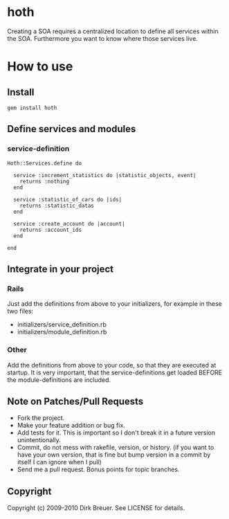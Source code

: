 # hoth

Creating a SOA requires a centralized location to define all services within the SOA. Furthermore you want to know where those services live.

# How to use

## Install

    gem install hoth

## Define services and modules

### service-definition

    Hoth::Services.define do
  
      service :increment_statistics do |statistic_objects, event|
        returns :nothing
      end
  
      service :statistic_of_cars do |ids|
        returns :statistic_datas
      end
  
      service :create_account do |account|
        returns :account_ids
      end
  
    end

## Integrate in your project

### Rails 

Just add the definitions from above to your initializers, for example in these two files:

  * initializers/service_definition.rb
  * initializers/module_definition.rb

### Other

Add the definitions from above to your code, so that they are executed at startup. It is very important, that the service-definitions get loaded BEFORE the module-definitions are included.

## Note on Patches/Pull Requests
 
* Fork the project.
* Make your feature addition or bug fix.
* Add tests for it. This is important so I don't break it in a
  future version unintentionally.
* Commit, do not mess with rakefile, version, or history.
  (if you want to have your own version, that is fine but
   bump version in a commit by itself I can ignore when I pull)
* Send me a pull request. Bonus points for topic branches.

## Copyright

Copyright (c) 2009-2010 Dirk Breuer. See LICENSE for details.
